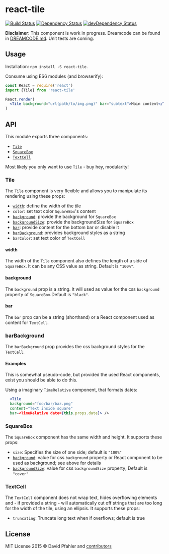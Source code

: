 # react-tile
[![Build Status](https://travis-ci.org/excellenteasy/react-component.svg?branch=master)](https://travis-ci.org/excellenteasy/react-component)
[![Dependency Status](https://david-dm.org/excellenteasy/react-component.svg)](https://david-dm.org/excellenteasy/react-component)
[![devDependency Status](https://david-dm.org/excellenteasy/react-component/dev-status.svg)](https://david-dm.org/excellenteasy/react-component#info=devDependencies)

**Disclaimer**: This component is work in progress. Dreamcode can be found in [DREAMCODE.md](DREAMCODE.md). Unit tests are coming.

## Usage
Installation: `npm install -S react-tile`.

Consume using ES6 modules (and browserify):

```jsx
const React = require('react')
import {Tile} from 'react-tile'

React.render(
  <Tile background="url(path/to/img.png)" bar="subtext">Main content</Tile>
)
```

## API
This module exports three components:
* [`Tile`](#tile)
* [`SquareBox`](#squarebox)
* [`TextCell`](#textcell)

Most likely you only want to use `Tile` - buy hey, modularity!

### Tile
The `Tile` component is very flexible and allows you to manipulate its rendering using these props:
* [`width`](#width): define the width of the tile
* `color`: set text color `SquareBox`'s content
* [`background`](#background): provide the background for `SquareBox`
* [`backgroundSize`](#backgroundSize): provide the backgroundSize for `SquareBox`
* [`bar`](#bar): provide content for the bottom bar or disable it
* [`barBackground`](#barbackground): provides background styles as a string
* `barColor`: set text color of `TextCell`

#### width
The width of the `Tile` component also defines the length of a side of `SquareBox`. It can be any CSS value as string. Default is `"100%"`.

#### background
The `background` prop is a string. It will used as value for the css `background` property of `SquareBox`.Default is `"black"`.

#### bar
The `bar` prop can be a string (shorthand) or a React component used as content for `TextCell`.

### barBackground
The `barBackground` prop provides the css background styles for the `TextCell`.

#### Examples
This is somewhat pseudo-code, but provided the used React components, exist you should be able to do this.

Using a imaginary `TimeRelative` component, that formats dates:
```jsx
  <Tile 
  background="foo/bar/baz.png"
  content="Text inside square" 
  bar=<TimeRelative date={this.props.date}> />
```

### SquareBox
The `SquareBox` component has the same width and height. It supports these props:
* `size`: Specifies the size of one side; default is `"100%"`
* [`background`](#background): value for css `background` property or React component to be used as background; see above for details
* [`backgroundSize`](#backgroundSize): value for css `backgroundSize` property; Default is `"cover"`

### TextCell
The `TextCell` component does not wrap text, hides overflowing elements and - if provided a string - will automatically cut off strings that are too long for the width of the tile, using an ellipsis. It supports these props:
* `truncating`: Truncate long text when if overflows; default is true

## License

MIT License 
2015 © David Pfahler and [contributors](https://github.com/excellenteasy/react-tile/graphs/contributors)
